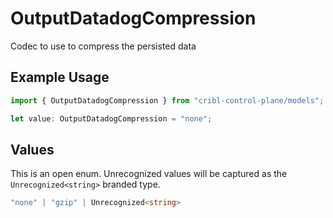 # OutputDatadogCompression

Codec to use to compress the persisted data

## Example Usage

```typescript
import { OutputDatadogCompression } from "cribl-control-plane/models";

let value: OutputDatadogCompression = "none";
```

## Values

This is an open enum. Unrecognized values will be captured as the `Unrecognized<string>` branded type.

```typescript
"none" | "gzip" | Unrecognized<string>
```